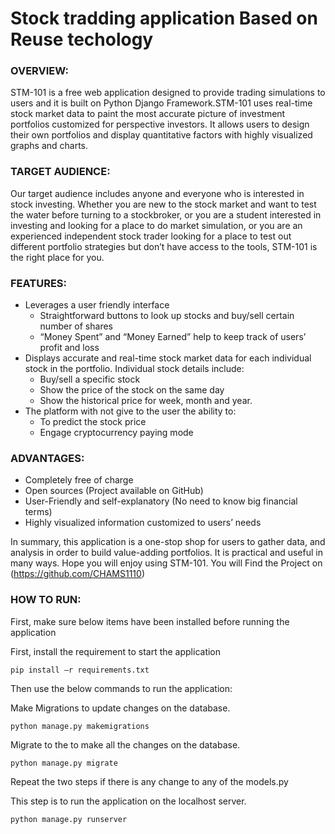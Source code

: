 # Stock tradding application Based on Reuse techology
### OVERVIEW:
STM-101 is a free web application designed to provide trading simulations to users and it is built on Python Django Framework.STM-101 uses real-time stock market data to paint the most accurate picture of investment portfolios customized for perspective investors. It allows users to design their own portfolios and display quantitative factors with highly visualized graphs and charts.
### TARGET AUDIENCE:
Our target audience includes anyone and everyone who is interested in stock investing. Whether you are new to the stock market and want to test the water before turning to a stockbroker, or you are a student interested in investing and looking for a place to do market simulation, or you are an experienced independent stock trader looking for a place to test out different portfolio strategies but don’t have access to the tools, STM-101  is the right place for you.
### FEATURES:
* Leverages a user friendly interface
  * Straightforward buttons to look up stocks and buy/sell certain number of shares
  * “Money Spent” and “Money Earned” help to keep track of users’ profit and loss
* Displays accurate and real-time stock market data for each individual stock in the portfolio. Individual stock details include:
   + Buy/sell a specific stock
   + Show the price of the stock on the same day 
   + Show the historical price for week, month and year.
* The platform with not give to the user the ability to:
   + To predict the stock price
   + Engage cryptocurrency paying mode

### ADVANTAGES:
* Completely free of charge
* Open sources (Project available on GitHub)
* User-Friendly and self-explanatory (No need to know big financial terms)
* Highly visualized information customized to users’ needs

In summary, this application is a one-stop shop for users to gather data, and analysis in order to build value-adding portfolios. It is practical and useful in many ways. Hope you will enjoy using STM-101.
You will Find the Project on (https://github.com/CHAMS1110)

### HOW TO RUN:

First, make sure below items have been installed before running the application

First, install the requirement to start the application

```
pip install –r requirements.txt
```

Then use the below commands to run the application:

Make Migrations to update changes on the database.

```
python manage.py makemigrations
```
Migrate to the to make all the changes on the database.

```
python manage.py migrate
```

Repeat the two steps if there is any change to any of the models.py

This step is to run the application on the localhost server.

```
python manage.py runserver
```




